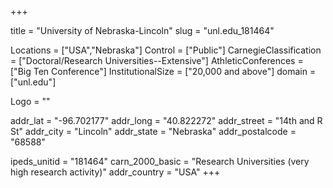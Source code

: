
+++

title = "University of Nebraska-Lincoln"
slug = "unl.edu_181464"

Locations = ["USA","Nebraska"]
Control = ["Public"]
CarnegieClassification = ["Doctoral/Research Universities--Extensive"]
AthleticConferences = ["Big Ten Conference"]
InstitutionalSize = ["20,000 and above"]
domain = ["unl.edu"]

Logo = ""

addr_lat = "-96.702177"
addr_long = "40.822272"
addr_street = "14th and R St"
addr_city = "Lincoln"
addr_state = "Nebraska"
addr_postalcode = "68588"

ipeds_unitid = "181464"
carn_2000_basic = "Research Universities (very high research activity)"
addr_country = "USA"
+++
    
